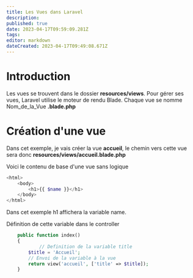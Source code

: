 ```yaml
---
title: Les Vues dans Laravel
description: 
published: true
date: 2023-04-17T09:59:09.281Z
tags: 
editor: markdown
dateCreated: 2023-04-17T09:49:08.671Z
---
```


# Introduction
Les vues se trouvent dans le dossier **resources/views**.
Pour gérer ses vues, Laravel utilise le moteur de rendu Blade. Chaque vue se nomme Nom_de_la_Vue **.blade.php**

# Création d'une vue
Dans cet exemple, je vais créer la vue **accueil**, le chemin vers cette vue sera donc **resources/views/accueil.blade.php**

Voici le contenu de base d'une vue sans logique

```php
<html>
    <body>
        <h1>{{ $name }}</h1>
    </body>
</html>
```

Dans cet exemple h1 affichera la variable name.

Définition de cette variable dans le controller

```php
	public function index()
    {
    		// Definition de la variable title
        $title = 'Accueil';
        // Envoi de la variable à la vue
        return view('accueil', ['title' => $title]);
    }
```